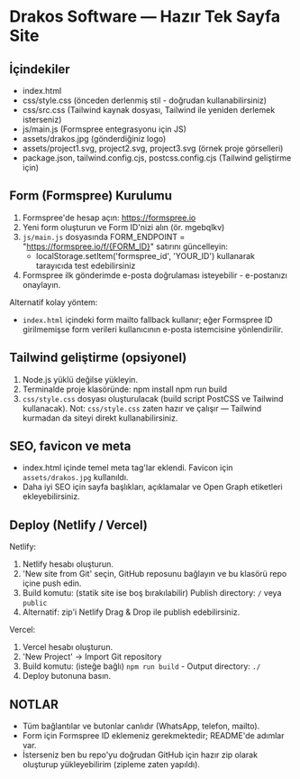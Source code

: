 
Drakos Software — Hazır Tek Sayfa Site
=====================================

İçindekiler
-----------
- index.html
- css/style.css (önceden derlenmiş stil - doğrudan kullanabilirsiniz)
- css/src.css (Tailwind kaynak dosyası, Tailwind ile yeniden derlemek isterseniz)
- js/main.js (Formspree entegrasyonu için JS)
- assets/drakos.jpg (gönderdiğiniz logo)
- assets/project1.svg, project2.svg, project3.svg (örnek proje görselleri)
- package.json, tailwind.config.cjs, postcss.config.cjs (Tailwind geliştirme için)

Form (Formspree) Kurulumu
-------------------------
1) Formspree'de hesap açın: https://formspree.io
2) Yeni form oluşturun ve Form ID'nizi alın (ör. mgebqlkv)
3) `js/main.js` dosyasında FORM_ENDPOINT = "https://formspree.io/f/{FORM_ID}" satırını güncelleyin:
   - localStorage.setItem('formspree_id', 'YOUR_ID') kullanarak tarayıcıda test edebilirsiniz
4) Formspree ilk gönderimde e-posta doğrulaması isteyebilir - e-postanızı onaylayın.

Alternatif kolay yöntem:
- `index.html` içindeki form mailto fallback kullanır; eğer Formspree ID girilmemişse form verileri kullanıcının e-posta istemcisine yönlendirilir.

Tailwind geliştirme (opsiyonel)
-------------------------------
1) Node.js yüklü değilse yükleyin.
2) Terminalde proje klasöründe:
   npm install
   npm run build
3) `css/style.css` dosyası oluşturulacak (build script PostCSS ve Tailwind kullanacak).
Not: `css/style.css` zaten hazır ve çalışır — Tailwind kurmadan da siteyi direkt kullanabilirsiniz.

SEO, favicon ve meta
--------------------
- index.html içinde temel meta tag'lar eklendi. Favicon için `assets/drakos.jpg` kullanıldı.
- Daha iyi SEO için sayfa başlıkları, açıklamalar ve Open Graph etiketleri ekleyebilirsiniz.

Deploy (Netlify / Vercel)
-------------------------
Netlify:
1) Netlify hesabı oluşturun.
2) 'New site from Git' seçin, GitHub reposunu bağlayın ve bu klasörü repo içine push edin.
3) Build komutu: (statik site ise boş bırakılabilir) Publish directory: `/` veya `public`
4) Alternatif: zip'i Netlify Drag & Drop ile publish edebilirsiniz.

Vercel:
1) Vercel hesabı oluşturun.
2) 'New Project' -> Import Git repository
3) Build komutu: (isteğe bağlı) `npm run build` - Output directory: `./`
4) Deploy butonuna basın.

NOTLAR
-----
- Tüm bağlantılar ve butonlar canlıdır (WhatsApp, telefon, mailto).
- Form için Formspree ID eklemeniz gerekmektedir; README'de adımlar var.
- İsterseniz ben bu repo'yu doğrudan GitHub için hazır zip olarak oluşturup yükleyebilirim (zipleme zaten yapıldı). 

